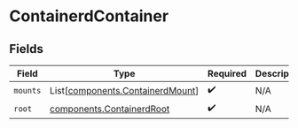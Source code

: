 # ContainerdContainer


## Fields

| Field                                                                      | Type                                                                       | Required                                                                   | Description                                                                |
| -------------------------------------------------------------------------- | -------------------------------------------------------------------------- | -------------------------------------------------------------------------- | -------------------------------------------------------------------------- |
| `mounts`                                                                   | List[[components.ContainerdMount](../../models/shared/containerdmount.md)] | :heavy_check_mark:                                                         | N/A                                                                        |
| `root`                                                                     | [components.ContainerdRoot](../../models/shared/containerdroot.md)         | :heavy_check_mark:                                                         | N/A                                                                        |